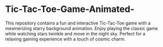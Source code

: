 # Tic-Tac-Toe-Game-Animated-
This repository contains a fun and interactive Tic-Tac-Toe game with a mesmerizing starry background animation. Enjoy playing the classic game while watching stars twinkle and move in the night sky. Perfect for a relaxing gaming experience with a touch of cosmic charm.
